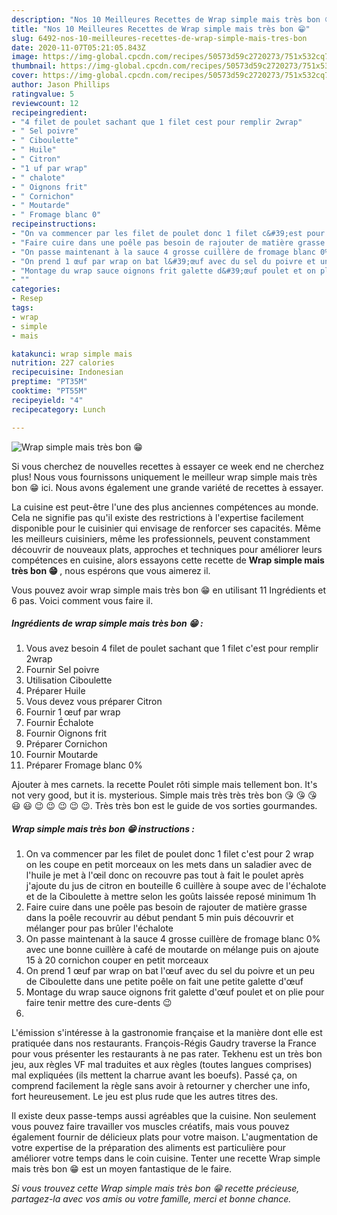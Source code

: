 ```yaml
---
description: "Nos 10 Meilleures Recettes de Wrap simple mais très bon 😁"
title: "Nos 10 Meilleures Recettes de Wrap simple mais très bon 😁"
slug: 6492-nos-10-meilleures-recettes-de-wrap-simple-mais-tres-bon
date: 2020-11-07T05:21:05.843Z
image: https://img-global.cpcdn.com/recipes/50573d59c2720273/751x532cq70/wrap-simple-mais-tres-bon-😁-photo-principale-de-la-recette.jpg
thumbnail: https://img-global.cpcdn.com/recipes/50573d59c2720273/751x532cq70/wrap-simple-mais-tres-bon-😁-photo-principale-de-la-recette.jpg
cover: https://img-global.cpcdn.com/recipes/50573d59c2720273/751x532cq70/wrap-simple-mais-tres-bon-😁-photo-principale-de-la-recette.jpg
author: Jason Phillips
ratingvalue: 5
reviewcount: 12
recipeingredient:
- "4 filet de poulet sachant que 1 filet cest pour remplir 2wrap"
- " Sel poivre"
- " Ciboulette"
- " Huile"
- " Citron"
- "1 uf par wrap"
- " chalote"
- " Oignons frit"
- " Cornichon"
- " Moutarde"
- " Fromage blanc 0"
recipeinstructions:
- "On va commencer par les filet de poulet donc 1 filet c&#39;est pour 2 wrap on les coupe en petit morceaux on les mets dans un saladier avec de l&#39;huile je met à l&#39;œil donc on recouvre pas tout à fait le poulet après j&#39;ajoute du jus de citron en bouteille 6 cuillère à soupe avec de l&#39;échalote et de la Ciboulette à mettre selon les goûts laissée reposé minimum 1h"
- "Faire cuire dans une poêle pas besoin de rajouter de matière grasse dans la poêle recouvrir au début pendant 5 min puis découvrir et mélanger pour pas brûler l&#39;échalote"
- "On passe maintenant à la sauce 4 grosse cuillère de fromage blanc 0% avec une bonne cuillère à café de moutarde on mélange puis on ajoute 15 à 20 cornichon couper en petit morceaux"
- "On prend 1 œuf par wrap on bat l&#39;œuf avec du sel du poivre et un peu de Ciboulette dans une petite poêle on fait une petite galette d&#39;œuf"
- "Montage du wrap sauce oignons frit galette d&#39;œuf poulet et on plie pour faire tenir mettre des cure-dents 😉"
- ""
categories:
- Resep
tags:
- wrap
- simple
- mais

katakunci: wrap simple mais 
nutrition: 227 calories
recipecuisine: Indonesian
preptime: "PT35M"
cooktime: "PT55M"
recipeyield: "4"
recipecategory: Lunch

---
```



![Wrap simple mais très bon 😁](https://img-global.cpcdn.com/recipes/50573d59c2720273/751x532cq70/wrap-simple-mais-tres-bon-😁-photo-principale-de-la-recette.jpg)

Si vous cherchez de nouvelles recettes à essayer ce week end ne cherchez plus! Nous vous fournissons uniquement le meilleur wrap simple mais très bon 😁 ici. Nous avons également une grande variété de recettes à essayer.

La cuisine est peut-être l'une des plus anciennes compétences au monde. Cela ne signifie pas qu'il existe des restrictions à l'expertise facilement disponible pour le cuisinier qui envisage de renforcer ses capacités. Même les meilleurs cuisiniers, même les professionnels, peuvent constamment découvrir de nouveaux plats, approches et techniques pour améliorer leurs compétences en cuisine, alors essayons cette recette de <strong> Wrap simple mais très bon 😁 </strong>, nous espérons que vous aimerez il.

<!--inarticleads1-->

Vous pouvez avoir wrap simple mais très bon 😁 en utilisant 11 Ingrédients et 6 pas. Voici comment vous faire il.

##### Ingrédients de wrap simple mais très bon 😁 :

1. Vous avez besoin 4 filet de poulet sachant que 1 filet c&#39;est pour remplir 2wrap
1. Fournir  Sel poivre
1. Utilisation  Ciboulette
1. Préparer  Huile
1. Vous devez vous préparer  Citron
1. Fournir 1 œuf par wrap
1. Fournir  Échalote
1. Fournir  Oignons frit
1. Préparer  Cornichon
1. Fournir  Moutarde
1. Préparer  Fromage blanc 0%


Ajouter à mes carnets. la recette Poulet rôti simple mais tellement bon. It&#39;s not very good, but it is. mysterious. Simple mais très très très bon 😘 😘 😘 😃 😃 😉 😉 😉 😉 😉. Très très bon est le guide de vos sorties gourmandes. 

<!--inarticleads2-->

##### Wrap simple mais très bon 😁 instructions :

1. On va commencer par les filet de poulet donc 1 filet c&#39;est pour 2 wrap on les coupe en petit morceaux on les mets dans un saladier avec de l&#39;huile je met à l&#39;œil donc on recouvre pas tout à fait le poulet après j&#39;ajoute du jus de citron en bouteille 6 cuillère à soupe avec de l&#39;échalote et de la Ciboulette à mettre selon les goûts laissée reposé minimum 1h
1. Faire cuire dans une poêle pas besoin de rajouter de matière grasse dans la poêle recouvrir au début pendant 5 min puis découvrir et mélanger pour pas brûler l&#39;échalote
1. On passe maintenant à la sauce 4 grosse cuillère de fromage blanc 0% avec une bonne cuillère à café de moutarde on mélange puis on ajoute 15 à 20 cornichon couper en petit morceaux
1. On prend 1 œuf par wrap on bat l&#39;œuf avec du sel du poivre et un peu de Ciboulette dans une petite poêle on fait une petite galette d&#39;œuf
1. Montage du wrap sauce oignons frit galette d&#39;œuf poulet et on plie pour faire tenir mettre des cure-dents 😉
1. 


L&#39;émission s&#39;intéresse à la gastronomie française et la manière dont elle est pratiquée dans nos restaurants. François-Régis Gaudry traverse la France pour vous présenter les restaurants à ne pas rater. Tekhenu est un très bon jeu, aux règles VF mal traduites et aux règles (toutes langues comprises) mal expliquées (ils mettent la charrue avant les boeufs). Passé ça, on comprend facilement la règle sans avoir à retourner y chercher une info, fort heureusement. Le jeu est plus rude que les autres titres des. 

<!--inarticleads1-->

<p>
Il existe deux passe-temps aussi agréables que la cuisine. Non seulement vous pouvez faire travailler vos muscles créatifs, mais vous pouvez également fournir de délicieux plats pour votre maison. L'augmentation de votre expertise de la préparation des aliments est particulière pour améliorer votre temps dans le coin cuisine. Tenter une recette Wrap simple mais très bon 😁 est un moyen fantastique de le faire.
</p>

<p>
<i>Si vous trouvez cette Wrap simple mais très bon 😁 recette précieuse, partagez-la avec vos amis ou votre famille, merci et bonne chance.</i>
</p>
